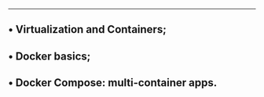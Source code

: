 --------------------------------------------------------------
• Virtualization and Containers;
------------------------------------------------
• Docker basics;
-----------------------------------------------------
• Docker Compose: multi-container apps.
------------------------------------------------
